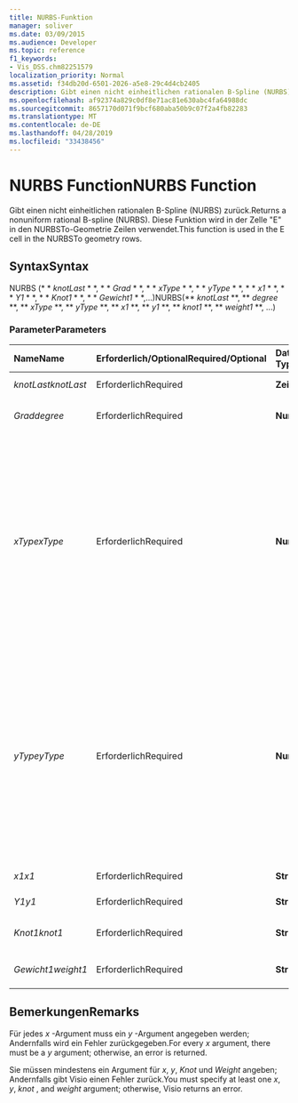 ```yaml
---
title: NURBS-Funktion
manager: soliver
ms.date: 03/09/2015
ms.audience: Developer
ms.topic: reference
f1_keywords:
- Vis_DSS.chm82251579
localization_priority: Normal
ms.assetid: f34db20d-6501-2026-a5e8-29c4d4cb2405
description: Gibt einen nicht einheitlichen rationalen B-Spline (NURBS) zurück. Diese Funktion wird in der Zelle "E" in den NURBSTo-Geometrie Zeilen verwendet.
ms.openlocfilehash: af92374a829c0df8e71ac81e630abc4fa64988dc
ms.sourcegitcommit: 8657170d071f9bcf680aba50b9c07f2a4fb82283
ms.translationtype: MT
ms.contentlocale: de-DE
ms.lasthandoff: 04/28/2019
ms.locfileid: "33438456"
---
```

# <a name="nurbs-function"></a><span data-ttu-id="c6303-104">NURBS Function</span><span class="sxs-lookup"><span data-stu-id="c6303-104">NURBS Function</span></span>

<span data-ttu-id="c6303-105">Gibt einen nicht einheitlichen rationalen B-Spline (NURBS) zurück.</span><span class="sxs-lookup"><span data-stu-id="c6303-105">Returns a nonuniform rational B-spline (NURBS).</span></span> <span data-ttu-id="c6303-106">Diese Funktion wird in der Zelle "E" in den NURBSTo-Geometrie Zeilen verwendet.</span><span class="sxs-lookup"><span data-stu-id="c6303-106">This function is used in the E cell in the NURBSTo geometry rows.</span></span>
  
## <a name="syntax"></a><span data-ttu-id="c6303-107">Syntax</span><span class="sxs-lookup"><span data-stu-id="c6303-107">Syntax</span></span>

<span data-ttu-id="c6303-108">NURBS (\* \* *knotLast* \* \*, \* \* *Grad* \* \*, \* \* *xType* \* \*, \* \* *yType* \* \*, \* \* *x1* \* \*, \* \* *Y1* \* \*, \* \* *Knot1* \* \*, \* \* *Gewicht1* \* \*,...)</span><span class="sxs-lookup"><span data-stu-id="c6303-108">NURBS(\*\* *knotLast* \*\*, \*\* *degree* \*\*, \*\* *xType* \*\*, \*\* *yType* \*\*, \*\* *x1* \*\*, \*\* *y1* \*\*, \*\* *knot1* \*\*, \*\* *weight1* \*\*, ...)</span></span> 
  
### <a name="parameters"></a><span data-ttu-id="c6303-109">Parameter</span><span class="sxs-lookup"><span data-stu-id="c6303-109">Parameters</span></span>

|<span data-ttu-id="c6303-110">**Name**</span><span class="sxs-lookup"><span data-stu-id="c6303-110">**Name**</span></span>|<span data-ttu-id="c6303-111">**Erforderlich/Optional**</span><span class="sxs-lookup"><span data-stu-id="c6303-111">**Required/Optional**</span></span>|<span data-ttu-id="c6303-112">**Datentyp**</span><span class="sxs-lookup"><span data-stu-id="c6303-112">**Data Type**</span></span>|<span data-ttu-id="c6303-113">**Beschreibung**</span><span class="sxs-lookup"><span data-stu-id="c6303-113">**Description**</span></span>|
|:-----|:-----|:-----|:-----|
| <span data-ttu-id="c6303-114">_knotLast_</span><span class="sxs-lookup"><span data-stu-id="c6303-114">_knotLast_</span></span> <br/> |<span data-ttu-id="c6303-115">Erforderlich</span><span class="sxs-lookup"><span data-stu-id="c6303-115">Required</span></span>  <br/> |<span data-ttu-id="c6303-116">**Zeichenfolge**</span><span class="sxs-lookup"><span data-stu-id="c6303-116">**string**</span></span> <br/> | <span data-ttu-id="c6303-117">Der letzte Knoten.</span><span class="sxs-lookup"><span data-stu-id="c6303-117">The last knot.</span></span>  <br/> |
| <span data-ttu-id="c6303-118">_Grad_</span><span class="sxs-lookup"><span data-stu-id="c6303-118">_degree_</span></span> <br/> |<span data-ttu-id="c6303-119">Erforderlich</span><span class="sxs-lookup"><span data-stu-id="c6303-119">Required</span></span>  <br/> |<span data-ttu-id="c6303-120">**Numeric**</span><span class="sxs-lookup"><span data-stu-id="c6303-120">**Numeric**</span></span> <br/> |<span data-ttu-id="c6303-121">Der Gradwert des Splines.</span><span class="sxs-lookup"><span data-stu-id="c6303-121">The spline's degree.</span></span>  <br/> |
| <span data-ttu-id="c6303-122">_xType_</span><span class="sxs-lookup"><span data-stu-id="c6303-122">_xType_</span></span> <br/> |<span data-ttu-id="c6303-123">Erforderlich</span><span class="sxs-lookup"><span data-stu-id="c6303-123">Required</span></span>  <br/> |<span data-ttu-id="c6303-124">**Numeric**</span><span class="sxs-lookup"><span data-stu-id="c6303-124">**Numeric**</span></span> <br/> |<span data-ttu-id="c6303-125">Gibt an, wie die _x_ -Eingabedaten interpretiert werden sollen.</span><span class="sxs-lookup"><span data-stu-id="c6303-125">Specifies how to interpret the  _x_ input data.</span></span> <span data-ttu-id="c6303-126">Wenn _xType_ 0 ist, werden alle _x_ -Eingabedaten als Prozentsatz der Breite interpretiert.</span><span class="sxs-lookup"><span data-stu-id="c6303-126">If  _xType_ is 0, all  _x_ input data is interpreted as a percentage of Width.</span></span> <span data-ttu-id="c6303-127">Wenn _xType_ ist, werden alle _x_ -Eingabedaten als lokale Koordinaten interpretiert.</span><span class="sxs-lookup"><span data-stu-id="c6303-127">If  _xType_ is 1, all  _x_ input data is interpreted as local coordinates.</span></span>  <br/> |
| <span data-ttu-id="c6303-128">_yType_</span><span class="sxs-lookup"><span data-stu-id="c6303-128">_yType_</span></span> <br/> |<span data-ttu-id="c6303-129">Erforderlich</span><span class="sxs-lookup"><span data-stu-id="c6303-129">Required</span></span>  <br/> |<span data-ttu-id="c6303-130">**Numeric**</span><span class="sxs-lookup"><span data-stu-id="c6303-130">**Numeric**</span></span> <br/> |<span data-ttu-id="c6303-131">Gibt an, wie die _y_ -Eingabedaten interpretiert werden sollen.</span><span class="sxs-lookup"><span data-stu-id="c6303-131">Specifies how to interpret the  _y_ input data.</span></span> <span data-ttu-id="c6303-132">Wenn _yType_ 0 ist, werden alle _y_ -Eingabedaten als Prozentsatz der Höhe interpretiert.</span><span class="sxs-lookup"><span data-stu-id="c6303-132">If  _yType_ is 0, all  _y_ input data is interpreted as a percentage of Height.</span></span> <span data-ttu-id="c6303-133">Wenn _yType_ ist, werden alle _y_ -Eingabedaten als lokale Koordinaten interpretiert.</span><span class="sxs-lookup"><span data-stu-id="c6303-133">If  _yType_ is 1, all  _y_ input data is interpreted as local coordinates.</span></span>  <br/> |
| <span data-ttu-id="c6303-134">_x1_</span><span class="sxs-lookup"><span data-stu-id="c6303-134">_x1_</span></span> <br/> |<span data-ttu-id="c6303-135">Erforderlich</span><span class="sxs-lookup"><span data-stu-id="c6303-135">Required</span></span>  <br/> |<span data-ttu-id="c6303-136">**String**</span><span class="sxs-lookup"><span data-stu-id="c6303-136">**String**</span></span> <br/> |<span data-ttu-id="c6303-137">Eine x-Koordinate.</span><span class="sxs-lookup"><span data-stu-id="c6303-137">An x-coordinate.</span></span>  <br/> |
| <span data-ttu-id="c6303-138">_Y1_</span><span class="sxs-lookup"><span data-stu-id="c6303-138">_y1_</span></span> <br/> |<span data-ttu-id="c6303-139">Erforderlich</span><span class="sxs-lookup"><span data-stu-id="c6303-139">Required</span></span>  <br/> |<span data-ttu-id="c6303-140">**String**</span><span class="sxs-lookup"><span data-stu-id="c6303-140">**String**</span></span> <br/> |<span data-ttu-id="c6303-141">Eine y-Koordinate.</span><span class="sxs-lookup"><span data-stu-id="c6303-141">A y-coordinate.</span></span>  <br/> |
| <span data-ttu-id="c6303-142">_Knot1_</span><span class="sxs-lookup"><span data-stu-id="c6303-142">_knot1_</span></span> <br/> |<span data-ttu-id="c6303-143">Erforderlich</span><span class="sxs-lookup"><span data-stu-id="c6303-143">Required</span></span>  <br/> |<span data-ttu-id="c6303-144">**String**</span><span class="sxs-lookup"><span data-stu-id="c6303-144">**String**</span></span> <br/> |<span data-ttu-id="c6303-145">Ein Knoten auf dem B-Spline.</span><span class="sxs-lookup"><span data-stu-id="c6303-145">A knot on the B-spline.</span></span>  <br/> |
| <span data-ttu-id="c6303-146">_Gewicht1_</span><span class="sxs-lookup"><span data-stu-id="c6303-146">_weight1_</span></span> <br/> |<span data-ttu-id="c6303-147">Erforderlich</span><span class="sxs-lookup"><span data-stu-id="c6303-147">Required</span></span>  <br/> |<span data-ttu-id="c6303-148">**String**</span><span class="sxs-lookup"><span data-stu-id="c6303-148">**String**</span></span> <br/> |<span data-ttu-id="c6303-149">Eine Breite für das B-Spline.</span><span class="sxs-lookup"><span data-stu-id="c6303-149">A weight on the B-spline.</span></span>  <br/> |
   
## <a name="remarks"></a><span data-ttu-id="c6303-150">Bemerkungen</span><span class="sxs-lookup"><span data-stu-id="c6303-150">Remarks</span></span>

<span data-ttu-id="c6303-151">Für jedes *x* -Argument muss ein *y* -Argument angegeben werden; Andernfalls wird ein Fehler zurückgegeben.</span><span class="sxs-lookup"><span data-stu-id="c6303-151">For every  *x*  argument, there must be a  *y*  argument; otherwise, an error is returned.</span></span> 
  
<span data-ttu-id="c6303-152">Sie müssen mindestens ein Argument für *x*, *y*, *Knot* und *Weight* angeben; Andernfalls gibt Visio einen Fehler zurück.</span><span class="sxs-lookup"><span data-stu-id="c6303-152">You must specify at least one  *x*, *y*, *knot*  , and  *weight*  argument; otherwise, Visio returns an error.</span></span> 
  

